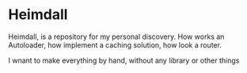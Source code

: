 # Heimdall 

Heimdall, is a repository for my personal discovery. 
How works an Autoloader, how implement a caching solution, how look a router. 

I wnant to make everything by hand, without any library or other things

